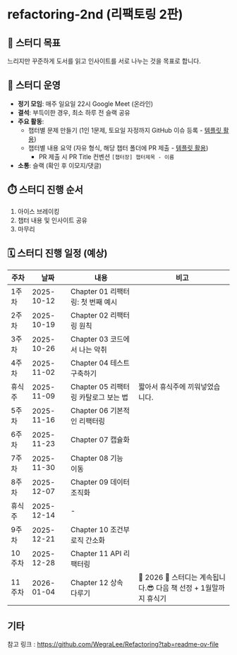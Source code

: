# refactoring-2nd (리팩토링 2판)

## 🎯 스터디 목표

느리지만 꾸준하게 도서를 읽고 인사이트를 서로 나누는 것을 목표로 합니다.

## 🚙 스터디 운영

* **정기 모임**: 매주 일요일 22시 Google Meet (온라인)
* **결석**: 부득이한 경우, 최소 하루 전 슬랙 공유
* **주요 활동**:
  * 챕터별 문제 만들기 (1인 1문제, 토요일 자정까지 GitHub 이슈 등록 - [템플릿 활용](/.github/ISSUE_TEMPLATE/))
  * 챕터별 내용 요약 (자유 형식, 해당 챕터 폴더에 PR 제출 - [템플릿 활용](/.github/pull_request_template.md))
    - PR 제출 시 PR Title 컨벤션 `[챕터장] 챕터제목 - 이름`
* **소통**: 슬랙 (확인 후 이모지/댓글)

## ⏱️ 스터디 진행 순서

1. 아이스 브레이킹
2. 챕터 내용 및 인사이트 공유
3. 마무리

## 🗓️ 스터디 진행 일정 (예상)
  
| 주차 | 날짜       | 내용                             | 비고     |
| ---- | ---------- | ------------------------------- | ----- |
| 1주차 | 2025-10-12 | Chapter 01 리팩터링: 첫 번째 예시 |
| 2주차 | 2025-10-19 | Chapter 02 리팩터링 원칙 |
| 3주차 | 2025-10-26 | Chapter 03 코드에서 나는 악취 |
| 4주차 | 2025-11-02 | Chapter 04 테스트 구축하기 |
| 휴식주 | 2025-11-09 | Chapter 05 리팩터링 카탈로그 보는 법 | 짧아서 휴식주에 끼워넣었습니다. |
| 5주차 | 2025-11-16 | Chapter 06 기본적인 리팩터링 |
| 6주차 | 2025-11-23 | Chapter 07 캡슐화 |
| 7주차 | 2025-11-30 | Chapter 08 기능 이동 |
| 8주차 | 2025-12-07 | Chapter 09 데이터 조직화 |
| 휴식주 | 2025-12-14 | - |
| 9주차 | 2025-12-21 | Chapter 10 조건부 로직 간소화 |
| 10주차 | 2025-12-28 | Chapter 11 API 리팩터링 |
| 11주차 | 2026-01-04 | Chapter 12 상속 다루기 | 🎉 2026 🎉 스터디는 계속됩니다.😎 다음 책 선정 + 1월말까지 휴식기 |

## 기타

참고 링크 : https://github.com/WegraLee/Refactoring?tab=readme-ov-file